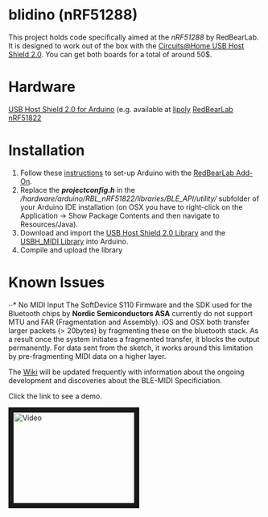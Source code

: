 blidino (nRF51288)
==================

This project holds code specifically aimed at the *nRF51288* by RedBearLab. It is designed to work out of the box with the [Circuits@Home USB Host Shield 2.0](http://www.circuitsathome.com/products-page/arduino-shields/usb-host-shield-2-0-for-arduino). You can get both boards for a total of around 50$.

Hardware
========
[USB Host Shield 2.0 for Arduino](http://www.circuitsathome.com/products-page/arduino-shields/usb-host-shield-2-0-for-arduino) (e.g. available at [lipoly](http://www.lipoly.de)
[RedBearLab nRF51822](http://redbearlab.com/redbearlab-nrf51822/)


Installation
============
1. Follow these [instructions](http://redbearlab.com/getting-started-nrf51822/) to set-up Arduino with the [RedBearLab Add-On](https://github.com/RedBearLab/nRF51822-Arduino).
2. Replace the ***projectconfig.h*** in the */hardware/arduino/RBL_nRF51822/libraries/BLE_API/utility/* subfolder of your Arduino IDE installation (on OSX you have to right-click on the Application -> Show Package Contents and then navigate to Resources/Java).
3. Download and import the [USB Host Shield 2.0 Library](https://github.com/felis/USB_Host_Shield_2.0) and the [USBH_MIDI Library](https://github.com/YuuichiAkagawa/USBH_MIDI) into Arduino.
4. Compile and upload the library

Known Issues
============

⋅⋅* No MIDI Input 
The SoftDevice S110 Firmware and the SDK used for the Bluetooth chips by **Nordic Semiconductors ASA** currently do not support MTU and FAR (Fragmentation and Assembly). iOS and OSX both transfer larger packets (> 20bytes) by fragmenting these on the bluetooth stack. As a result once the system initiates a fragmented transfer, it blocks the output permanently. For data sent from the sketch, it works around this limitation by pre-fragmenting MIDI data on a higher layer.



The [Wiki](https://github.com/sieren/blidino/wiki) will be updated frequently with information about the ongoing development and discoveries about the BLE-MIDI Specificiation.

Click the link to see a demo.

<a href="http://www.youtube.com/watch?feature=player_embedded&v=pk6db6KNVUQ
" target="_blank"><img src="http://img.youtube.com/vi/pk6db6KNVUQ/0.jpg" 
alt="Video" width="240" height="180" border="10" /></a>